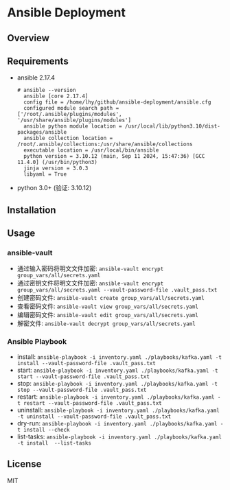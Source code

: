 # Ansible Deployment

## Overview

## Requirements

- ansible 2.17.4
  ```
  # ansible --version
    ansible [core 2.17.4]
    config file = /home/lhy/github/ansible-deployment/ansible.cfg
    configured module search path = ['/root/.ansible/plugins/modules', '/usr/share/ansible/plugins/modules']
    ansible python module location = /usr/local/lib/python3.10/dist-packages/ansible
    ansible collection location = /root/.ansible/collections:/usr/share/ansible/collections
    executable location = /usr/local/bin/ansible
    python version = 3.10.12 (main, Sep 11 2024, 15:47:36) [GCC 11.4.0] (/usr/bin/python3)
    jinja version = 3.0.3
    libyaml = True
  ```
- python 3.0+ (验证: 3.10.12)

## Installation

## Usage

### ansible-vault
- 通过输入密码将明文文件加密: `ansible-vault encrypt group_vars/all/secrets.yaml`   
- 通过密钥文件将明文文件加密: `ansible-vault encrypt group_vars/all/secrets.yaml --vault-password-file .vault_pass.txt`
- 创建密码文件: `ansible-vault create group_vars/all/secrets.yaml`
- 查看密码文件: `ansible-vault view group_vars/all/secrets.yaml`
- 编辑密码文件: `ansible-vault edit group_vars/all/secrets.yaml`
- 解密文件: `ansible-vault decrypt group_vars/all/secrets.yaml`

### Ansible Playbook
- install: `ansible-playbook -i inventory.yaml ./playbooks/kafka.yaml -t install --vault-password-file .vault_pass.txt`
- start: `ansible-playbook -i inventory.yaml ./playbooks/kafka.yaml -t start --vault-password-file .vault_pass.txt`
- stop: `ansible-playbook -i inventory.yaml ./playbooks/kafka.yaml -t stop --vault-password-file .vault_pass.txt`
- restart: `ansible-playbook -i inventory.yaml ./playbooks/kafka.yaml -t restart --vault-password-file .vault_pass.txt`
- uninstall: `ansible-playbook -i inventory.yaml ./playbooks/kafka.yaml -t uninstall --vault-password-file .vault_pass.txt`
- dry-run: `ansible-playbook -i inventory.yaml ./playbooks/kafka.yaml -t install --check`
- list-tasks: `ansible-playbook -i inventory.yaml ./playbooks/kafka.yaml -t install  --list-tasks`


## License

MIT